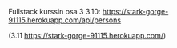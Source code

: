 Fullstack kurssin osa 3
3.10:
https://stark-gorge-91115.herokuapp.com/api/persons

(3.11 https://stark-gorge-91115.herokuapp.com/)
